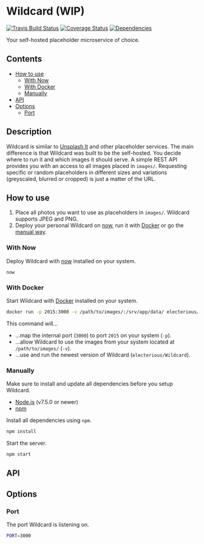 # Wildcard (WIP)

[![Travis Build Status](https://travis-ci.org/electerious/Wildcard.svg?branch=master)](https://travis-ci.org/electerious/Wildcard) [![Coverage Status](https://coveralls.io/repos/github/electerious/Wildcard/badge.svg?branch=master)](https://coveralls.io/github/electerious/Wildcard?branch=master) [![Dependencies](https://david-dm.org/electerious/Wildcard.svg)](https://david-dm.org/electerious/Wildcard#info=dependencies)

Your self-hosted placeholder microservice of choice.

## Contents

- [How to use](#how-to-use)
	- [With Now](#with-now)
	- [With Docker](#with-docker)
	- [Manually](#manually)
- [API](#api)
- [Options](#options)
	- [Port](#port)

## Description

Wildcard is similar to [Unsplash It](https://unsplash.it) and other placeholder services. The main difference is that Wildcard was built to be the self-hosted. You decide where to run it and which images it should serve. A simple REST API provides you with an access to all images placed in `images/`. Requesting specific or random placeholders in different sizes and variations (greyscaled, blurred or cropped) is just a matter of the URL.

## How to use

1. Place all photos you want to use as placeholders in `images/`. Wildcard supports JPEG and PNG.
2. Deploy your personal Wildcard on [now](#with-now), run it with [Docker](#with-docker) or go the [manual way](#manually).

### With Now

Deploy Wildcard with [now](https://zeit.co/now) installed on your system.

```
now
```

### With Docker

Start Wildcard with [Docker](https://docker.com) installed on your system.

```sh
docker run -p 2015:3000 -v /path/to/images/:/srv/app/data/ electerious/Wildcard
```

This command will…

- …map the internal port (`3000`) to port `2015` on your system (`-p`).
- …allow Wildcard to use the images from your system located at `/path/to/images/` (`-v`).
- …use and run the newest version of Wildcard (`electerious/Wildcard`).

### Manually

Make sure to install and update all dependencies before you setup Wildcard.

- [Node.js](https://nodejs.org/en/) (v7.5.0 or newer)
- [npm](https://www.npmjs.com)

Install all dependencies using `npm`.

```sh
npm install
```

Start the server.

```sh
npm start
```

## API

## Options

### Port

The port Wildcard is listening on.

```sh
PORT=3000
```